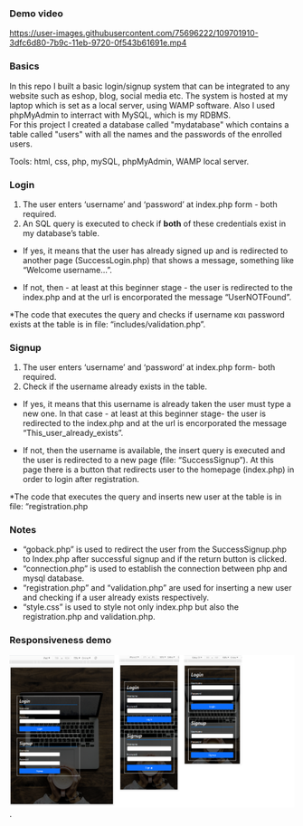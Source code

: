 ### Demo video

https://user-images.githubusercontent.com/75696222/109701910-3dfc6d80-7b9c-11eb-9720-0f543b61691e.mp4

### Basics
In this repo I built a basic login/signup system that can be integrated to any website such as eshop, blog, social media etc.
The system is hosted at my laptop which is set as a local server, using WAMP software. Also I used phpMyAdmin to interract with MySQL, which is my RDBMS.  
For this project I created a database called "mydatabase" which contains a table called "users" with all the names and the passwords of the enrolled users.

Tools: html, css, php, mySQL, phpMyAdmin, WAMP local server.

### Login 
1.	The user enters ‘username’ and ‘password’ at index.php form - both required.
2.	An SQL query is executed to check if **both** of these credentials exist in my database’s table.
  - If yes, it means that the user has already signed up and is redirected to another page (SuccessLogin.php) that shows a message, something like “Welcome username…”.

  -	If not, then - at least at this beginner stage - the user is redirected to the index.php and at the url is encorporated the message “UserNOTFound”.

*The code that executes the query and checks if username και password exists at the table is in file: “includes/validation.php”.

### Signup
1.	The user enters ‘username’ and ‘password’ at index.php form- both required.
2.	Check if the username already exists in the table.
  -	If yes, it means that this username is already taken the user must type a new one. In that case - at least at this beginner stage- the user is redirected to the index.php and at the url is encorporated the message “This_user_already_exists”.

  - If not, then the username is available, the insert query is executed and the user is redirected to a new page (file: “SuccessSignup”). At this page there is a button that redirects user to the homepage (index.php) in order to login after registration.



*The code that executes the query and inserts new user at the table is in file: “registration.php

### Notes 
- “goback.php” is used to redirect the user from the SuccessSignup.php to Index.php after successful signup and if the return button is clicked.
- “connection.php” is used to establish the connection between php and mysql database.
- “registration.php” and “validation.php” are used for inserting a new user and checking if a user already exists respectively.
- “style.css” is used to style not only index.php but also the registration.php and validation.php.


### Responsiveness demo
![](images/demo_responsive.png).




